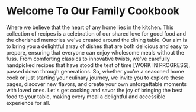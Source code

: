 <link rel="apple-touch-icon" href="/assets/favicon.png">
<link rel="icon" type="image/png" href="/assets/favicon.png" />


# Welcome To Our Family Cookbook 

Where we believe that the heart of any home lies in the kitchen. This collection of recipes is a celebration of our shared love for good food and the cherished memories we've created around the dining table. Our aim is to bring you a delightful array of dishes that are both delicious and easy to prepare, ensuring that everyone can enjoy wholesome meals without the fuss. From comforting classics to innovative twists, we've carefully handpicked recipes that have stood the test of time [WORK IN PROGRESS], passed down through generations. So, whether you're a seasoned home cook or just starting your culinary journey, we invite you to explore these pages, discover new flavors, and create your own unforgettable moments with loved ones. Let's get cooking and savor the joy of bringing the best food to your table, making every meal a delightful and accessible experience for all.
